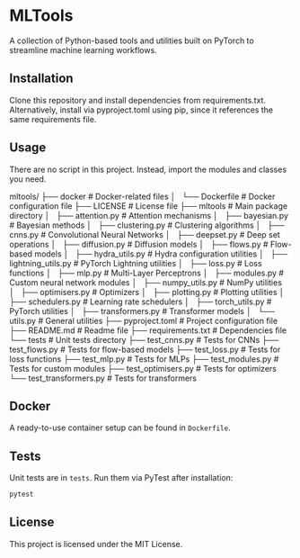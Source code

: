 # MLTools

A collection of Python-based tools and utilities built on PyTorch to streamline machine learning workflows.

## Installation

Clone this repository and install dependencies from requirements.txt.
Alternatively, install via pyproject.toml using pip, since it references the same requirements file.

## Usage

There are no script in this project. Instead, import the modules and classes you need.

mltools/
├── docker                   # Docker-related files
│   └── Dockerfile           # Docker configuration file
├── LICENSE                  # License file
├── mltools                  # Main package directory
│   ├── attention.py         # Attention mechanisms
│   ├── bayesian.py          # Bayesian methods
│   ├── clustering.py        # Clustering algorithms
│   ├── cnns.py              # Convolutional Neural Networks
│   ├── deepset.py           # Deep set operations
│   ├── diffusion.py         # Diffusion models
│   ├── flows.py             # Flow-based models
│   ├── hydra_utils.py       # Hydra configuration utilities
│   ├── lightning_utils.py   # PyTorch Lightning utilities
│   ├── loss.py              # Loss functions
│   ├── mlp.py               # Multi-Layer Perceptrons
│   ├── modules.py           # Custom neural network modules
│   ├── numpy_utils.py       # NumPy utilities
│   ├── optimisers.py        # Optimizers
│   ├── plotting.py          # Plotting utilities
│   ├── schedulers.py        # Learning rate schedulers
│   ├── torch_utils.py       # PyTorch utilities
│   ├── transformers.py      # Transformer models
│   └── utils.py             # General utilities
├── pyproject.toml           # Project configuration file
├── README.md                # Readme file
├── requirements.txt         # Dependencies file
└── tests                    # Unit tests directory
    ├── test_cnns.py         # Tests for CNNs
    ├── test_flows.py        # Tests for flow-based models
    ├── test_loss.py         # Tests for loss functions
    ├── test_mlp.py          # Tests for MLPs
    ├── test_modules.py      # Tests for custom modules
    ├── test_optimisers.py   # Tests for optimizers
    └── test_transformers.py # Tests for transformers

## Docker

A ready-to-use container setup can be found in `Dockerfile`.

## Tests

Unit tests are in `tests`. Run them via PyTest after installation:

```bash
pytest
```

## License

This project is licensed under the MIT License.
